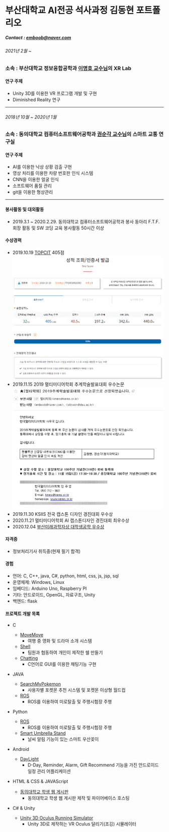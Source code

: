 부산대학교 AI전공 석사과정 김동현 포트폴리오
=============
##### Contact : emboob@naver.com

###### 2021년 2월 ~

### 소속 : 부산대학교 정보융합공학과 [이명호 교수님](https://sites.google.com/view/xrhci/people?authuser=0)의 XR Lab

#### 연구 주제
- Unity 3D를 이용한 VR 프로그램 개발 및 구현
- Diminished Reality 연구

<hr/>

###### 2018년 10월 ~ 2020년 1월

### 소속 : 동의대학교 컴퓨터소프트웨어공학과 [권순각 교수님](https://cse.deu.ac.kr/4_1_prof.php)의 스마트 교통 연구실

#### 연구 주제
- AI를 이용한 낙상 상황 검출 구현
- 영상 처리를 이용한 차량 번호판 인식 시스템
- CNN을 이용한 얼굴 인식
- 소프트웨어 품질 관리
- git을 이용한 형상관리

<hr/>

#### 봉사활동 및 대외활동
- 2019.3.1 ~ 2020.2.29. 동의대학교 컴퓨터소프트웨어공학과 봉사 동아리 F.T.F. 회장 활동 및 SW 코딩 교육 봉사활동 50시간 이상

#### 수상경력
- 2019.10.19 [TOPCIT](https://www.topcit.or.kr/info/overview/overview.do) 405점
![TOPCIT SCORE](./TOPCIT.PNG)
- 2019.11.15 2019 멀티미디어학회 추계학술발표대회 우수논문
![scholar](./scholar.PNG)
- 2019.11.30 KSIIS 전국 캡스톤 디자인 경진대회 우수상
- 2020.11.21 멀티미디어학회 AI 캡스톤디자인 경진대회 최우수상
- 2020.12.04 [부산미래과학자상 대학생공학 우수상](http://www.kookje.co.kr/news2011/asp/newsbody.asp?code=2100&key=20201204.22020001270)

#### 자격증
- 정보처리기사 취득중(현재 필기 합격)

#### 경험
- 언어: C, C++, java, C#, python, html, css, js, jsp, sql 
- 운영체제: Windows, Linux
- 임베디드: Arduino Uno, Raspberry PI
- 기타: 안드로이드, OpenGL, 자료구조, Unity
- 백엔드: flask


#### 프로젝트 개발 목록
* C
	* [MoveMove](https://github.com/emboob/DB-TeamProject)
		* 여행 중 영화 및 드라마 소개 시스템
	* [Shell](https://github.com/emboob/SP-Shell)
		* 팀원과 협동하여 개인이 제작한 쉘 만들기
	* [Chatting](https://github.com/emboob/SP-Chat)
		* C언어로 GUI를 이용한 채팅기능 구현
		
* JAVA
	* [SearchMyPokemon](https://github.com/emboob/SW-DesignEngineering)
		* 사용자별 포켓몬 추천 시스템 및 포켓몬 이상형 월드컵
	* [ROS](https://github.com/emboob/Object-oriented-modeling)
		* ROS를 이용하여 미로탈출 및 주행시험장 주행

* Python
	* [ROS](https://github.com/emboob/Object-oriented-modeling)
		* ROS를 이용하여 미로탈출 및 주행시험장 주행
	* [Smart Umbrella Stand](https://github.com/emboob/embedded_TeamProject)
		* 날씨 알림 기능이 있는 스마트 우산꽂이
			
* Android
	* [DayLight](https://github.com/emboob/Android)
		* D-Day, Reminder, Alarm, Gift Recommend 기능을 가진 안드로이드 일정 관리 어플리케이션

* HTML & CSS & JAVAScript
	* [동의대학교 학생 웹 게시판](https://github.com/emboob/Internet-Programming)
		* 동의대학교 학생 웹 게시판 제작 및 파이어베이스 호스팅

* C# & Unity
	* [Unity 3D Oculus Running Simulator](https://github.com/emboob/OculusRunningSimulator)
		* Unity 3D로 제작하는 VR Oculus 달리기(조깅) 시뮬레이터
